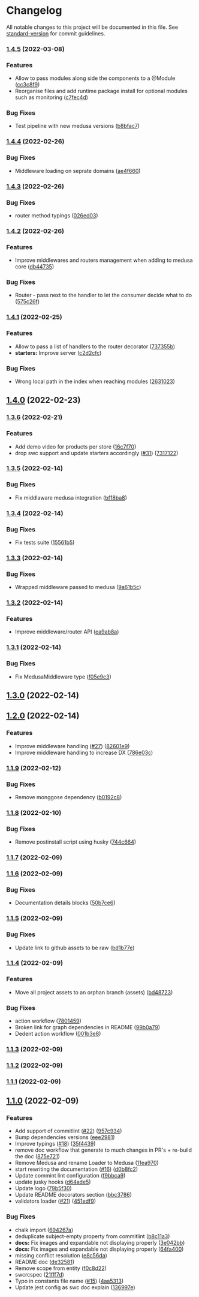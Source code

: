 # Changelog

All notable changes to this project will be documented in this file. See [standard-version](https://github.com/conventional-changelog/standard-version) for commit guidelines.

### [1.4.5](https://github.com/adrien2p/medusa-extender/compare/v1.4.4...v1.4.5) (2022-03-08)


### Features

* Allow to pass modules along side the components to a @Module ([cc3c8f9](https://github.com/adrien2p/medusa-extender/commits/cc3c8f935f90467c86e93d6f0b5276a2073a6ca1))
* Reorganise files and add runtime package install for optional modules such as monitoring ([c7fec4d](https://github.com/adrien2p/medusa-extender/commits/c7fec4d1c6642d38da51c17e12f41969b210d0fe))


### Bug Fixes

* Test pipeline with new medusa versions ([b8bfac7](https://github.com/adrien2p/medusa-extender/commits/b8bfac72ccc99b3a2c194a80eef516df80e064e8))

### [1.4.4](https://github.com/adrien2p/medusa-extender/compare/v1.4.3...v1.4.4) (2022-02-26)


### Bug Fixes

* Middleware loading on seprate domains ([ae4f660](https://github.com/adrien2p/medusa-extender/commits/ae4f660d5ec4c8e72a0723cf60220049c64aa35e))

### [1.4.3](https://github.com/adrien2p/medusa-extender/compare/v1.4.2...v1.4.3) (2022-02-26)


### Bug Fixes

* router method typings ([026ed03](https://github.com/adrien2p/medusa-extender/commits/026ed0374adf869aaf4a11f3aecb16c159f7e791))

### [1.4.2](https://github.com/adrien2p/medusa-extender/compare/v1.4.1...v1.4.2) (2022-02-26)


### Features

* Improve middlewares and routers management when adding to medusa core ([db44735](https://github.com/adrien2p/medusa-extender/commits/db44735f24662614b5fd8635511d50a938eec2cc))


### Bug Fixes

* Router - pass next to the handler to let the consumer decide what to do ([575c26f](https://github.com/adrien2p/medusa-extender/commits/575c26fee79b487044d9ed9b90cc9696859ca0bb))

### [1.4.1](https://github.com/adrien2p/medusa-extender/compare/v1.4.0...v1.4.1) (2022-02-25)


### Features

* Allow to pass a list of handlers to the router decorator ([737355b](https://github.com/adrien2p/medusa-extender/commits/737355b00783f963b85ada8035438885bbc4c69e))
* **starters:** Improve server ([c2d2cfc](https://github.com/adrien2p/medusa-extender/commits/c2d2cfc274a2f86eadc4b37e15523e1383c05ec9))


### Bug Fixes

* Wrong local path in the index when reaching modules ([2631023](https://github.com/adrien2p/medusa-extender/commits/2631023a225b96f7f9da14cff1beac5bdd316fd4))

## [1.4.0](https://github.com/adrien2p/medusa-extender/compare/v1.3.6...v1.4.0) (2022-02-23)

### [1.3.6](https://github.com/adrien2p/medusa-extender/compare/v1.3.5...v1.3.6) (2022-02-21)


### Features

* Add demo video for products per store ([16c7f70](https://github.com/adrien2p/medusa-extender/commits/16c7f702f404dbd97c9df6e4baf42ad1d8a1ebca))
* drop swc support and update starters accordingly ([#31](https://github.com/adrien2p/medusa-extender/issues/31)) ([7317122](https://github.com/adrien2p/medusa-extender/commits/7317122bd4b9e6005765ae11ccdd5a38173c1040))

### [1.3.5](https://github.com/adrien2p/medusa-extender/compare/v1.3.4...v1.3.5) (2022-02-14)


### Bug Fixes

* Fix middlaware medusa integration ([bf18ba8](https://github.com/adrien2p/medusa-extender/commits/bf18ba8eacb8a9e3a7438ecc618e5835d6a5c66e))

### [1.3.4](https://github.com/adrien2p/medusa-extender/compare/v1.3.3...v1.3.4) (2022-02-14)


### Bug Fixes

* Fix tests suite ([15561b5](https://github.com/adrien2p/medusa-extender/commits/15561b542ae5ce9c82bb2108aa9f5b70ba2433af))

### [1.3.3](https://github.com/adrien2p/medusa-extender/compare/v1.3.2...v1.3.3) (2022-02-14)


### Bug Fixes

* Wrapped middleware passed to medusa ([9a61b5c](https://github.com/adrien2p/medusa-extender/commits/9a61b5c5dde5d9e0295a95c2e7cd8701206e77bc))

### [1.3.2](https://github.com/adrien2p/medusa-extender/compare/v1.3.1...v1.3.2) (2022-02-14)


### Features

* Improve middleware/router API ([ea9ab8a](https://github.com/adrien2p/medusa-extender/commits/ea9ab8ae3ce307589919d15d62f45816e01f9b21))

### [1.3.1](https://github.com/adrien2p/medusa-extender/compare/v1.3.0...v1.3.1) (2022-02-14)


### Bug Fixes

* Fix MedusaMiddleware type ([f05e9c3](https://github.com/adrien2p/medusa-extender/commits/f05e9c3798d49475b750bed7292f95299bc47510))

## [1.3.0](https://github.com/adrien2p/medusa-extender/compare/v1.2.0...v1.3.0) (2022-02-14)

## [1.2.0](https://github.com/adrien2p/medusa-extender/compare/v1.1.9...v1.2.0) (2022-02-14)


### Features

* Improve middleware handling ([#27](https://github.com/adrien2p/medusa-extender/issues/27)) ([82601e9](https://github.com/adrien2p/medusa-extender/commits/82601e98da4d53f15ca35830822844e208ed8ba2))
* Improve middleware handling to increase DX ([786e03c](https://github.com/adrien2p/medusa-extender/commits/786e03c2e039597c89829af9a66164f9b72348b2))

### [1.1.9](https://github.com/adrien2p/medusa-extender/compare/v1.1.8...v1.1.9) (2022-02-12)


### Bug Fixes

* Remove monggose dependency ([b0192c8](https://github.com/adrien2p/medusa-extender/commits/b0192c89a0b9c5d7c1467488dd388ed78dd1bea9))

### [1.1.8](https://github.com/adrien2p/medusa-extender/compare/v1.1.7...v1.1.8) (2022-02-10)


### Bug Fixes

* Remove postinstall script using husky ([744c664](https://github.com/adrien2p/medusa-extender/commits/744c6647d577dbfd7934b6556a142fdcc7593a9c))

### [1.1.7](https://github.com/adrien2p/medusa-extender/compare/v1.1.6...v1.1.7) (2022-02-09)

### [1.1.6](https://github.com/adrien2p/medusa-extender/compare/v1.1.5...v1.1.6) (2022-02-09)


### Bug Fixes

* Documentation details blocks ([50b7ce6](https://github.com/adrien2p/medusa-extender/commits/50b7ce6b8fc46bf672a715bc0f46efee62307aa6))

### [1.1.5](https://github.com/adrien2p/medusa-extender/compare/v1.1.4...v1.1.5) (2022-02-09)


### Bug Fixes

* Update link to github assets to be raw ([bd1b77e](https://github.com/adrien2p/medusa-extender/commits/bd1b77e5a6ebe1b7cb1b88db0238d58e6104d68e))

### [1.1.4](https://github.com/adrien2p/medusa-extender/compare/v1.1.3...v1.1.4) (2022-02-09)


### Features

* Move all project assets to an orphan branch (assets) ([bd48723](https://github.com/adrien2p/medusa-extender/commits/bd48723f504366e5d54e7e4f1457550f4cbe9f5f))


### Bug Fixes

* action workflow ([7801459](https://github.com/adrien2p/medusa-extender/commits/78014593f84a13ebaaa868e40fc32f6f6d4877a8))
* Broken link for graph dependencies in README ([99b0a79](https://github.com/adrien2p/medusa-extender/commits/99b0a79157c2a73f686c22851721d50b2e0b6fe6))
* Dedent action workflow ([001b3e8](https://github.com/adrien2p/medusa-extender/commits/001b3e8534179cace8b7b10c9345c4c0c19aee4e))

### [1.1.3](https://github.com/adrien2p/medusa-extender/compare/v1.1.2...v1.1.3) (2022-02-09)

### [1.1.2](https://github.com/adrien2p/medusa-extender/compare/v1.1.1...v1.1.2) (2022-02-09)

### [1.1.1](https://github.com/adrien2p/medusa-extender/compare/v1.1.0...v1.1.1) (2022-02-09)

## [1.1.0](https://github.com/adrien2p/medusa-extender/compare/v1.0.8...v1.1.0) (2022-02-09)


### Features

* Add support of commitlint ([#22](https://github.com/adrien2p/medusa-extender/issues/22)) ([957c934](https://github.com/adrien2p/medusa-extender/commits/957c9341b65054582998f0d51f64639687feb490))
* Bump dependencies versions ([eee2981](https://github.com/adrien2p/medusa-extender/commits/eee29810bbc35d0b97adb17efb1fea7788853754))
* Improve typings ([#18](https://github.com/adrien2p/medusa-extender/issues/18)) ([35f4439](https://github.com/adrien2p/medusa-extender/commits/35f4439610ce0e34d3afe60cf143d230c1f7e898))
* remove doc workflow that generate to much changes in PR's + re-build the doc ([875e721](https://github.com/adrien2p/medusa-extender/commits/875e7215636d833f531b282e995fbd5c24368ed1))
* Remove Medusa and rename Loader to Medusa ([11ea970](https://github.com/adrien2p/medusa-extender/commits/11ea9708ba194d9ad2b3fbbaf2007d285175c4db))
* start rewriting the documentation ([#16](https://github.com/adrien2p/medusa-extender/issues/16)) ([d0b8fc2](https://github.com/adrien2p/medusa-extender/commits/d0b8fc2a6461623673a5aaaa8f47a37147711a2f))
* Update commint lint configuration ([f9bbca9](https://github.com/adrien2p/medusa-extender/commits/f9bbca9f592facfb5c87bdd5c76cbabdae48649e))
* update jusky hooks ([d64ade5](https://github.com/adrien2p/medusa-extender/commits/d64ade50494abdab8d150d0bcd6835ab4a87fda0))
* Update logo ([79b5f30](https://github.com/adrien2p/medusa-extender/commits/79b5f306de8050fc44dc6c1ef0c426ebd9d34a6f))
* Update README decorators section ([bbc3786](https://github.com/adrien2p/medusa-extender/commits/bbc3786b62ec54314d133a79aef03addf73613c0))
* validators loader ([#21](https://github.com/adrien2p/medusa-extender/issues/21)) ([451edf9](https://github.com/adrien2p/medusa-extender/commits/451edf9e78cd3864c81c9f94e1a5e41e6b1b69b4))


### Bug Fixes

* chalk import ([694267a](https://github.com/adrien2p/medusa-extender/commits/694267a105d953f52e19b5e6955c0ff8d419ce40))
* deduplicate subject-empty property from commitlint ([b8c11a3](https://github.com/adrien2p/medusa-extender/commits/b8c11a3127f6981ea4b27de7965b78221d3d7e33))
* **docs:** Fix images and expandable not displaying properly ([3e042bb](https://github.com/adrien2p/medusa-extender/commits/3e042bb677e88a001e4efa036fe24c88a986cc41))
* **docs:** Fix images and expandable not displaying properly ([64fa400](https://github.com/adrien2p/medusa-extender/commits/64fa4008b43466a8be15dc2ec06bcd54eec88b2a))
* missing conflict resolution ([e8c56da](https://github.com/adrien2p/medusa-extender/commits/e8c56dab79a0ff6f2469724e51d9afe1e00b9994))
* README doc ([de32581](https://github.com/adrien2p/medusa-extender/commits/de32581132abced8024925223c4d8e9db4923b65))
* Remove scope from entity ([f0c8d22](https://github.com/adrien2p/medusa-extender/commits/f0c8d22aa2a68e1cf59b39e2b572a387a0cda262))
* swcrcspec ([21fff7d](https://github.com/adrien2p/medusa-extender/commits/21fff7d0ea225bbd8356debf8ffefb40ca0213bc))
* Typo in constants file name ([#15](https://github.com/adrien2p/medusa-extender/issues/15)) ([4aa5313](https://github.com/adrien2p/medusa-extender/commits/4aa531317471b0a7f41c1df9ba01ac71e2c1ee48))
* Update jest config as swc doc explain ([136997e](https://github.com/adrien2p/medusa-extender/commits/136997eac98cfa398a196bac2f7d98f5994930af))
